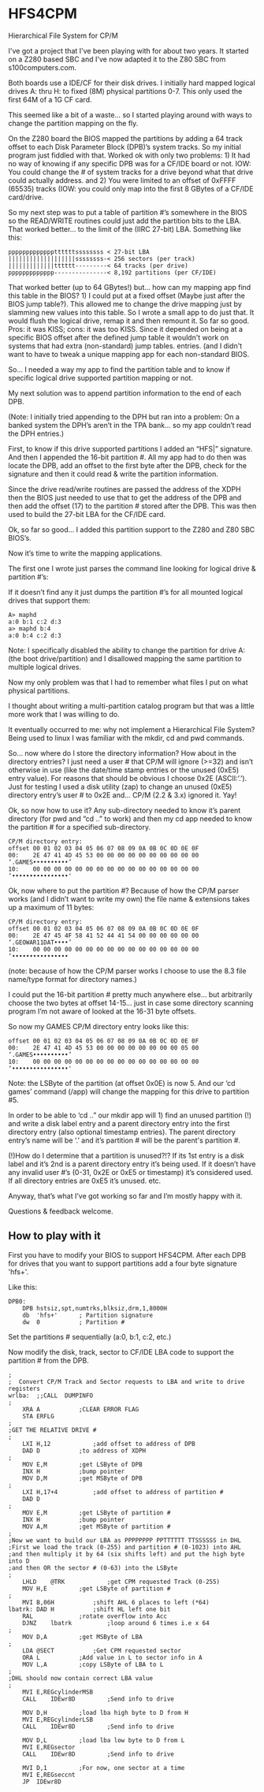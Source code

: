 # HFS4CPM
 Hierarchical File System for CP/M

I've got a project that I've been playing with for about two years. It started on a Z280 based SBC and I've now adapted it to the Z80 SBC from s100computers.com.

Both boards use a IDE/CF for their disk drives. I initially hard mapped logical drives A: thru H: to fixed (8M) physical partitions 0-7. This only used the first 64M of a 1G CF card.

This seemed like a bit of a waste… so I started playing around with ways to change the partition mapping on the fly.

On the Z280 board the BIOS mapped the partitions by adding a 64 track offset to each Disk Parameter Block (DPB)’s system tracks. So my initial program just fiddled with that. Worked ok with only two problems: 1) It had no way of knowing if any specific DPB was for a CF/IDE board or not. IOW: You could change the # of system tracks for a drive beyond what that drive could actually address. and 2) You were limited to an offset of 0xFFFF (65535) tracks (IOW: you could only map into the first 8 GBytes of a CF/IDE card/drive.

So my next step was to put a table of partition #’s somewhere in the BIOS so the READ/WRITE routines could just add the partition bits to the LBA. That worked better… to the limit of the (IIRC 27-bit) LBA. Something like this:

```
pppppppppppppttttttssssssss < 27-bit LBA
|||||||||||||||||||ssssssss-< 256 sectors (per track)
|||||||||||||tttttt---------< 64 tracks (per drive)
ppppppppppppp---------------< 8,192 partitions (per CF/IDE)
```

That worked better (up to 64 GBytes!) but… how can my mapping app find this table in the BIOS? 1) I could put at a fixed offset (Maybe just after the BIOS jump table?). This allowed me to change the drive mapping just by slamming new values into this table. So I wrote a small app to do just that. It would flush the logical drive, remap it and then remount it. So far so good. Pros: it was KISS; cons: it was too KISS. Since it depended on being at a specific BIOS offset after the defined jump table it wouldn't work on systems that had extra (non-standard) jump tables. entries. (and I didn't want to have to tweak a unique mapping app for each non-standard BIOS.

So… I needed a way my app to find the partition table and to know if specific logical drive supported partition mapping or not.

My next solution was to append partition information to the end of each DPB.

(Note: I initially tried appending to the DPH but ran into a problem: On a banked system the DPH’s aren’t in the TPA bank… so my app couldn’t read the DPH entries.)

First, to know if this drive supported partitions I added an “HFS|” signature. And then I appended the 16-bit partition #. All my app had to do then was locate the DPB, add an offset to the first byte after the DPB, check for the signature and then it could read & write the partition information.

Since the drive read/write routines are passed the address of the XDPH then the BIOS just needed to use that to get the address of the DPB and then add the offset (17) to the partition # stored after the DPB. This was then used to build the 27-bit LBA for the CF/IDE card.

Ok, so far so good… I added this partition support to the Z280 and Z80 SBC BIOS’s.

Now it’s time to write the mapping applications.

The first one I wrote just parses the command line looking for logical drive & partition #’s:

If it doesn’t find any it just dumps the partition #’s for all mounted logical drives that support them:

```
A> maphd
a:0 b:1 c:2 d:3
a> maphd b:4
a:0 b:4 c:2 d:3
```

Note: I specifically disabled the ability to change the partition for drive A: (the boot drive/partition) and I disallowed mapping the same partition to multiple logical drives.

Now my only problem was that I had to remember what files I put on what physical partitions.

I thought about writing a multi-partition catalog program but that was a little more work that I was willing to do.

It eventually occurred to me: why not implement a Hierarchical File System? Being used to linux I was familiar with the mkdir, cd and pwd commands.

So… now where do I store the directory information? How about in the directory entries? I just need a user # that CP/M will ignore (>=32) and isn’t otherwise in use (like the date/time stamp entries or the unused (0xE5) entry value). For reasons that should be obvious I choose 0x2E (ASCII:’.’). Just for testing I used a disk utility (zap) to change an unused (0xE5) directory entry’s user # to 0x2E and… CP/M (2.2 & 3.x) ignored it. Yay!

Ok, so now how to use it? Any sub-directory needed to know it’s parent directory (for pwd and “cd ..” to work) and then my cd app needed to know the partition # for a specified sub-directory.

```
CP/M directory entry:
offset 00 01 02 03 04 05 06 07 08 09 0A 0B 0C 0D 0E 0F
00:    2E 47 41 4D 45 53 00 00 00 00 00 00 00 00 00 00 ‘.GAMES••••••••••’
10:    00 00 00 00 00 00 00 00 00 00 00 00 00 00 00 00 ‘••••••••••••••••'
```

Ok, now where to put the partition #? Because of how the CP/M parser works (and I didn’t want to write my own) the file name & extensions takes up a maximum of 11 bytes:

```
CP/M directory entry:
offset 00 01 02 03 04 05 06 07 08 09 0A 0B 0C 0D 0E 0F
00:    2E 47 45 4F 58 41 52 44 41 54 00 00 00 00 00 00 ‘.GEOWAR11DAT••••’
10:    00 00 00 00 00 00 00 00 00 00 00 00 00 00 00 00 ‘••••••••••••••••
```

(note: because of how the CP/M parser works I choose to use the 8.3 file name/type format for directory names.)

I could put the 16-bit partition # pretty much anywhere else… but arbitrarily choose the two bytes at offset 14-15… just in case some directory scanning program I’m not aware of looked at the 16-31 byte offsets.

So now my GAMES CP/M directory entry looks like this:
```
offset 00 01 02 03 04 05 06 07 08 09 0A 0B 0C 0D 0E 0F
00:    2E 47 41 4D 45 53 00 00 00 00 00 00 00 00 05 00 ‘.GAMES••••••••••’
10:    00 00 00 00 00 00 00 00 00 00 00 00 00 00 00 00 ‘••••••••••••••••'
```

Note: the LSByte of the partition (at offset 0x0E) is now 5. And our ‘cd games’ command (/app) will change the mapping for this drive to partition #5.

In order to be able to ‘cd ..” our mkdir app will 1) find an unused partition (!) and write a disk label entry and a parent directory entry into the first directory entry (also optional timestamp entries). The parent directory entry’s name will be ‘.’ and it’s partition # will be the parent's partition #.

(!)How do I determine that a partition is unused?!? If its 1st entry is a disk label and it’s 2nd is a parent directory entry it’s being used. If it doesn’t have any invalid user #’s (0-31, 0x2E or 0xE5 or timestamp) it’s considered used. If all directory entries are 0xE5 it’s unused. etc.

Anyway, that’s what I’ve got working so far and I’m mostly happy with it.

Questions & feedback welcome.

## How to play with it

First you have to modify your BIOS to support HFS4CPM. After each DPB for drives that you want to support partitions add a four byte signature 'hfs+'.

Like this:

```
DPB0:
	DPB	hstsiz,spt,numtrks,blksiz,drm,1,8000H
	db	'hfs+'  	; Partition signature
	dw	0			; Partition #
```
Set the partitions # sequentially (a:0, b:1, c:2, etc.)

Now modify the disk, track, sector to CF/IDE LBA code to support the partition # from the DPB.

```
;
;  Convert CP/M Track and Sector requests to LBA and write to drive registers
wrlba:	;;CALL	DUMPINFO
;
	XRA	A			;CLEAR ERROR FLAG
	STA	ERFLG
;
;GET THE RELATIVE DRIVE #
;
	LXI	H,12			;add offset to address of DPB
	DAD	D			;to address of XDPH
;
	MOV	E,M			;get LSByte of DPB
	INX	H			;bump pointer
	MOV	D,M			;get MSByte of DPB
;
	LXI	H,17+4			;add offset to address of partition #
	DAD	D
;
	MOV	E,M			;get LSByte of partition #
	INX	H			;bump pointer
	MOV	A,M			;get MSByte of partition #
;
;Now we want to build our LBA as PPPPPPPP PPTTTTTT TTSSSSSS in DHL
;First we load the track (0-255) and partition # (0-1023) into AHL
;and then multiply it by 64 (six shifts left) and put the high byte into D
;and then OR the sector # (0-63) into the LSByte
;
	LHLD	@TRK			;get CPM requested Track (0-255)
	MOV	H,E			;get LSByte of partition #
;
	MVI	B,06H			;shift AHL 6 places to left (*64)
lbatrk: DAD	H			;shift HL left one bit
	RAL				;rotate overflow into Acc
	DJNZ	lbatrk			;loop around 6 times i.e x 64
;
	MOV	D,A			;get MSByte of LBA
;
	LDA	@SECT			;Get CPM requested sector
	ORA	L			;Add value in L to sector info in A
	MOV	L,A			;copy LSByte of LBA to L
;
;DHL should now contain correct LBA value
;
	MVI	E,REGcylinderMSB
	CALL	IDEwr8D			;Send info to drive

	MOV	D,H			;load lba high byte to D from H
	MVI	E,REGcylinderLSB
	CALL	IDEwr8D			;Send info to drive

	MOV	D,L			;load lba low byte to D from L
	MVI	E,REGsector
	CALL	IDEwr8D			;Send info to drive

	MVI	D,1			;For now, one sector at a time
	MVI	E,REGseccnt
	JP	IDEwr8D
```

